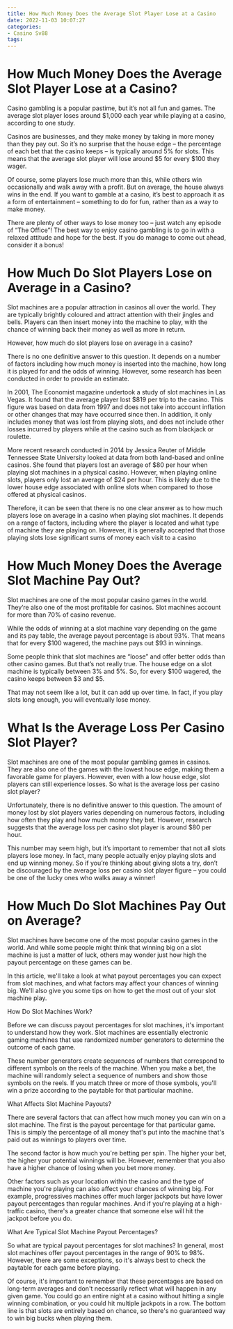 ```yaml
---
title: How Much Money Does the Average Slot Player Lose at a Casino
date: 2022-11-03 10:07:27
categories:
- Casino Sv88
tags:
---
```



#  How Much Money Does the Average Slot Player Lose at a Casino?

Casino gambling is a popular pastime, but it’s not all fun and games. The average slot player loses around $1,000 each year while playing at a casino, according to one study.

Casinos are businesses, and they make money by taking in more money than they pay out. So it’s no surprise that the house edge – the percentage of each bet that the casino keeps – is typically around 5% for slots. This means that the average slot player will lose around $5 for every $100 they wager.

Of course, some players lose much more than this, while others win occasionally and walk away with a profit. But on average, the house always wins in the end. If you want to gamble at a casino, it’s best to approach it as a form of entertainment – something to do for fun, rather than as a way to make money.

There are plenty of other ways to lose money too – just watch any episode of “The Office”! The best way to enjoy casino gambling is to go in with a relaxed attitude and hope for the best. If you do manage to come out ahead, consider it a bonus!

#  How Much Do Slot Players Lose on Average in a Casino?

Slot machines are a popular attraction in casinos all over the world. They are typically brightly coloured and attract attention with their jingles and bells. Players can then insert money into the machine to play, with the chance of winning back their money as well as more in return.

However, how much do slot players lose on average in a casino?

There is no one definitive answer to this question. It depends on a number of factors including how much money is inserted into the machine, how long it is played for and the odds of winning. However, some research has been conducted in order to provide an estimate.

In 2001, The Economist magazine undertook a study of slot machines in Las Vegas. It found that the average player lost $819 per trip to the casino. This figure was based on data from 1997 and does not take into account inflation or other changes that may have occurred since then. In addition, it only includes money that was lost from playing slots, and does not include other losses incurred by players while at the casino such as from blackjack or roulette.


   More recent research conducted in 2014 by Jessica Reuter of Middle Tennessee State University looked at data from both land-based and online casinos. She found that players lost an average of $80 per hour when playing slot machines in a physical casino. However, when playing online slots, players only lost an average of $24 per hour. This is likely due to the lower house edge associated with online slots when compared to those offered at physical casinos. 

Therefore, it can be seen that there is no one clear answer as to how much players lose on average in a casino when playing slot machines. It depends on a range of factors, including where the player is located and what type of machine they are playing on. However, it is generally accepted that those playing slots lose significant sums of money each visit to a casino

#  How Much Money Does the Average Slot Machine Pay Out?

Slot machines are one of the most popular casino games in the world. They’re also one of the most profitable for casinos. Slot machines account for more than 70% of casino revenue.

While the odds of winning at a slot machine vary depending on the game and its pay table, the average payout percentage is about 93%. That means that for every $100 wagered, the machine pays out $93 in winnings.

Some people think that slot machines are “loose” and offer better odds than other casino games. But that’s not really true. The house edge on a slot machine is typically between 3% and 5%. So, for every $100 wagered, the casino keeps between $3 and $5.

That may not seem like a lot, but it can add up over time. In fact, if you play slots long enough, you will eventually lose money.

#  What Is the Average Loss Per Casino Slot Player?

Slot machines are one of the most popular gambling games in casinos. They are also one of the games with the lowest house edge, making them a favorable game for players. However, even with a low house edge, slot players can still experience losses. So what is the average loss per casino slot player?

Unfortunately, there is no definitive answer to this question. The amount of money lost by slot players varies depending on numerous factors, including how often they play and how much money they bet. However, research suggests that the average loss per casino slot player is around $80 per hour.

This number may seem high, but it’s important to remember that not all slots players lose money. In fact, many people actually enjoy playing slots and end up winning money. So if you’re thinking about giving slots a try, don’t be discouraged by the average loss per casino slot player figure – you could be one of the lucky ones who walks away a winner!

#  How Much Do Slot Machines Pay Out on Average?

Slot machines have become one of the most popular casino games in the world. And while some people might think that winning big on a slot machine is just a matter of luck, others may wonder just how high the payout percentage on these games can be.

In this article, we'll take a look at what payout percentages you can expect from slot machines, and what factors may affect your chances of winning big. We'll also give you some tips on how to get the most out of your slot machine play.

How Do Slot Machines Work?

Before we can discuss payout percentages for slot machines, it's important to understand how they work. Slot machines are essentially electronic gaming machines that use randomized number generators to determine the outcome of each game.

These number generators create sequences of numbers that correspond to different symbols on the reels of the machine. When you make a bet, the machine will randomly select a sequence of numbers and show those symbols on the reels. If you match three or more of those symbols, you'll win a prize according to the paytable for that particular machine.

What Affects Slot Machine Payouts?

There are several factors that can affect how much money you can win on a slot machine. The first is the payout percentage for that particular game. This is simply the percentage of all money that's put into the machine that's paid out as winnings to players over time.

The second factor is how much you're betting per spin. The higher your bet, the higher your potential winnings will be. However, remember that you also have a higher chance of losing when you bet more money.

Other factors such as your location within the casino and the type of machine you're playing can also affect your chances of winning big. For example, progressives machines offer much larger jackpots but have lower payout percentages than regular machines. And if you're playing at a high-traffic casino, there's a greater chance that someone else will hit the jackpot before you do.

What Are Typical Slot Machine Payout Percentages?

So what are typical payout percentages for slot machines? In general, most slot machines offer payout percentages in the range of 90% to 98%. However, there are some exceptions, so it's always best to check the paytable for each game before playing.

Of course, it's important to remember that these percentages are based on long-term averages and don't necessarily reflect what will happen in any given game. You could go an entire night at a casino without hitting a single winning combination, or you could hit multiple jackpots in a row. The bottom line is that slots are entirely based on chance, so there's no guaranteed way to win big bucks when playing them.
